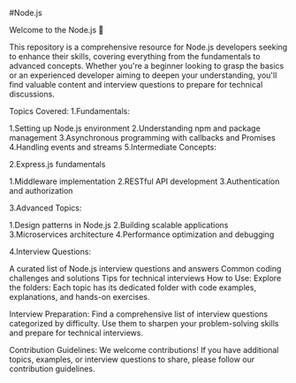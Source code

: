 #Node.js

Welcome to the Node.js 🚀

This repository is a comprehensive resource for Node.js developers seeking to enhance their skills, covering everything from the fundamentals to advanced concepts. Whether you're a beginner looking to grasp the basics or an experienced developer aiming to deepen your understanding, you'll find valuable content and interview questions to prepare for technical discussions.

Topics Covered:
1.Fundamentals:

  1.Setting up Node.js environment
  2.Understanding npm and package management
  3.Asynchronous programming with callbacks and Promises
  4.Handling events and streams
  5.Intermediate Concepts:

2.Express.js fundamentals
  
  1.Middleware implementation
  2.RESTful API development
  3.Authentication and authorization

3.Advanced Topics:

  1.Design patterns in Node.js
  2.Building scalable applications
  3.Microservices architecture
  4.Performance optimization and debugging

4.Interview Questions:

A curated list of Node.js interview questions and answers
Common coding challenges and solutions
Tips for technical interviews
How to Use:
Explore the folders: Each topic has its dedicated folder with code examples, explanations, and hands-on exercises.

Interview Preparation: Find a comprehensive list of interview questions categorized by difficulty. Use them to sharpen your problem-solving skills and prepare for technical interviews.

Contribution Guidelines: We welcome contributions! If you have additional topics, examples, or interview questions to share, please follow our contribution guidelines.
